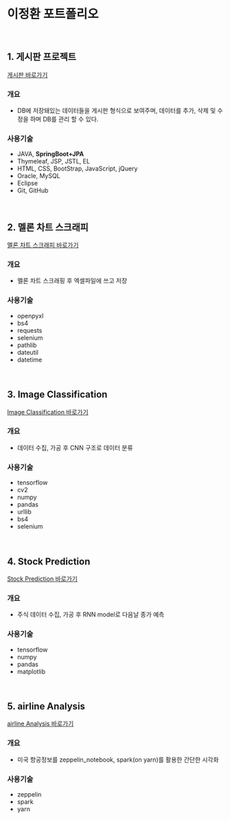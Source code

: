 # 이정환 포트폴리오
<br>
  
## 1. 게시판 프로젝트
[게시판 바로가기](https://github.com/dlwjdghks92-pf/boardsProject)

### 개요
* DB에 저장돼있는 데이터들을 게시판 형식으로 보여주며, 데이터를 추가, 삭제 및 수정을 하며 DB를 관리 할 수 있다.  

### 사용기술
* JAVA, **SpringBoot+JPA**
* Thymeleaf, JSP, JSTL, EL
* HTML, CSS, BootStrap, JavaScript, jQuery
* Oracle, MySQL
* Eclipse
* Git, GitHub
<br>
<p>

## 2. 멜론 차트 스크래피
[멜론 차트 스크래피 바로가기](https://github.com/dlwjdghks92-pf/melonChartScrapy)

### 개요
* 멜론 차트 스크래핑 후 엑셀파일에 쓰고 저장

### 사용기술
* openpyxl
* bs4
* requests
* selenium
* pathlib
* dateutil
* datetime
<br>
<p>

## 3. Image Classification
[Image Classification 바로가기](https://github.com/dlwjdghks92-pf/imgClassification)

### 개요
* 데이터 수집, 가공 후 CNN 구조로 데이터 분류

### 사용기술
* tensorflow
* cv2
* numpy
* pandas
* urllib
* bs4
* selenium
<br>
<p>
  
## 4. Stock Prediction
[Stock Prediction 바로가기](https://github.com/dlwjdghks92-pf/stockPrediction)

### 개요
* 주식 데이터 수집, 가공 후 RNN model로 다음날 종가 예측

### 사용기술
* tensorflow
* numpy
* pandas
* matplotlib
<br>
<p>

## 5. airline Analysis
[airline Analysis 바로가기](https://github.com/dlwjdghks92-pf/airlineAnalysis)

### 개요
* 미국 항공정보를 zeppelin_notebook, spark(on yarn)를 활용한 간단한 시각화

### 사용기술
* zeppelin
* spark
* yarn
